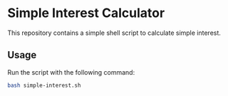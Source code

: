 # Simple Interest Calculator

This repository contains a simple shell script to calculate simple interest.

## Usage

Run the script with the following command:

```bash
bash simple-interest.sh
